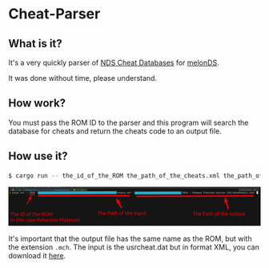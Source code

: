 # Cheat-Parser

## What is it?

It's a very quickly parser of [NDS Cheat Databases](https://bitbucket.org/DeadSkullzJr/nds-cheat-databases/src/master/) for [melonDS](https://github.com/Arisotura/melonDS).

It was done without time, please understand. 

## How work? 

You must pass the ROM ID to the parser and this program will search the database for cheats and return the cheats code to an output file.

## How use it?

```bash
$ cargo run -- the_id_of_the_ROM the_path_of_the_cheats.xml the_path_of_the_output.mch
```

![](https://raw.githubusercontent.com/Phosphorus-M/Cheat-Parser/master/docs/imgs/how-use-it.png)

It's important that the output file has the same name as the ROM, but with the extension `.mch`.
The input is the usrcheat.dat but in format XML, you can download it [here](https://bitbucket.org/DeadSkullzJr/nds-cheat-databases/src/master/Cheats/cheats.xml).

